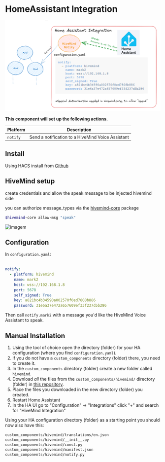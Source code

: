 # HomeAssistant Integration

![img_14.png](img_14.png)

**This component will set up the following actions.**

| Platform | Description                                         |
| -------- |-----------------------------------------------------|
| `notify` | Send a notification to a HiveMind Voice Assistant   |


## Install

Using HACS install from [Github](https://github.com/JarbasHiveMind/hivemind-home-assistant-notify)

## HiveMind setup

create credentials and allow the speak message to be injected hivemind side

you can authorize message_types via the [hivemind-core](https://github.com/JarbasHiveMind/HiveMind-core/) package

```bash
$hivemind-core allow-msg "speak"
```

![imagem](https://github.com/JarbasHiveMind/HiveMind-community-docs/assets/33701864/06281d21-dcd5-48ef-9b7f-4fa94820f89f)

## Configuration

In `configuration.yaml`:

```yaml

notify:
  - platform: hivemind
    name: mark2
    host: wss://192.168.1.8
    port: 5678
    self_signed: True
    key: a821bc4b34590a002570f0ed7808b886
    password: 31e6a37e472a657609ef33f237d5b286
```

Then call `notify.mark2` with a message you'd like the HiveMind Voice Assistant to speak.


## Manual Installation

1. Using the tool of choice open the directory (folder) for your HA configuration (where you find `configuration.yaml`).
2. If you do not have a `custom_components` directory (folder) there, you need to create it.
3. In the `custom_components` directory (folder) create a new folder called `hivemind`.
4. Download _all_ the files from the `custom_components/hivemind/` directory (folder) in [this repository](https://github.com/JarbasHiveMind/hivemind-home-assistant-notify).
5. Place the files you downloaded in the new directory (folder) you created.
6. Restart Home Assistant
7. In the HA UI go to "Configuration" -> "Integrations" click "+" and search for "HiveMind Integration"

Using your HA configuration directory (folder) as a starting point you should now also have this:

```text
custom_components/hivemind/translations/en.json
custom_components/hivemind/__init__.py
custom_components/hivemind/const.py
custom_components/hivemind/manifest.json
custom_components/hivemind/notify.py
```
